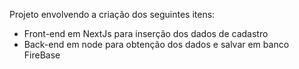 Projeto envolvendo a criação dos seguintes itens:

 * Front-end em NextJs para inserção dos dados de cadastro
 *  Back-end em node para obtenção dos dados e salvar em banco FireBase

